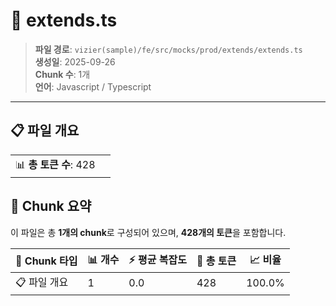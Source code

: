 # 📄 extends.ts

> **파일 경로**: `vizier(sample)/fe/src/mocks/prod/extends/extends.ts`  
> **생성일**: 2025-09-26  
> **Chunk 수**: 1개  
> **언어**: Javascript / Typescript
---


## 📋 파일 개요

| | |
|--|--|
| 📊 **총 토큰 수**: 428 |  |






## 🧩 Chunk 요약

이 파일은 총 **1개의 chunk**로 구성되어 있으며, **428개의 토큰**을 포함합니다.

| 🧩 Chunk 타입 | 📊 개수 | ⚡ 평균 복잡도 | 📝 총 토큰 | 📈 비율 |
|---------------|--------|-------------|----------|--------|
| 📋 파일 개요 | 1 | 0.0 | 428 | 100.0% |


